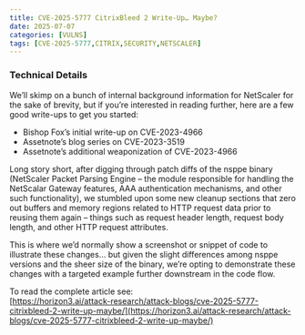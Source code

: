 ```yaml
---
title: CVE-2025-5777 CitrixBleed 2 Write-Up… Maybe?
date: 2025-07-07
categories: [VULNS]
tags: [CVE-2025-5777,CITRIX,SECURITY,NETSCALER]
---
```


### Technical Details

We’ll skimp on a bunch of internal background information for NetScaler for the sake of brevity, but if you’re interested in reading further, here are a few good write-ups to get you started:

- Bishop Fox’s initial write-up on CVE-2023-4966  
- Assetnote’s blog series on CVE-2023-3519  
- Assetnote’s additional weaponization of CVE-2023-4966  

Long story short, after digging through patch diffs of the nsppe binary (NetScaler Packet Parsing Engine – the module responsible for handling the NetScalar Gateway features, AAA authentication mechanisms, and other such functionality), we stumbled upon some new cleanup sections that zero out buffers and memory regions related to HTTP request data prior to reusing them again – things such as request header length, request body length, and other HTTP request attributes.

This is where we’d normally show a screenshot or snippet of code to illustrate these changes… but given the slight differences among nsppe versions and the sheer size of the binary, we’re opting to demonstrate these changes with a targeted example further downstream in the code flow.

To read the complete article see:  
[https://horizon3.ai/attack-research/attack-blogs/cve-2025-5777-citrixbleed-2-write-up-maybe/](https://horizon3.ai/attack-research/attack-blogs/cve-2025-5777-citrixbleed-2-write-up-maybe/)  
